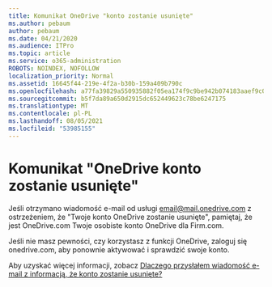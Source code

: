 ```yaml
---
title: Komunikat OneDrive "konto zostanie usunięte"
ms.author: pebaum
author: pebaum
ms.date: 04/21/2020
ms.audience: ITPro
ms.topic: article
ms.service: o365-administration
ROBOTS: NOINDEX, NOFOLLOW
localization_priority: Normal
ms.assetid: 16645f44-219e-4f2a-b30b-159a409b790c
ms.openlocfilehash: a77fa39829a550935882f05ea174f9c9be942b074183aaef9c0e464c94cfb4ba
ms.sourcegitcommit: b5f7da89a650d2915dc652449623c78be6247175
ms.translationtype: MT
ms.contentlocale: pl-PL
ms.lasthandoff: 08/05/2021
ms.locfileid: "53985155"
---
```

# <a name="onedrive-account-will-be-deleted-message"></a>Komunikat "OneDrive konto zostanie usunięte"

Jeśli otrzymano wiadomość e-mail od usługi email@mail.onedrive.com z ostrzeżeniem, że "Twoje konto OneDrive zostanie usunięte", pamiętaj, że jest OneDrive.com Twoje osobiste konto OneDrive dla Firm.com. 
  
Jeśli nie masz pewności, czy korzystasz z funkcji OneDrive, zaloguj się onedrive.com, aby ponownie aktywować i sprawdzić swoje konto.
  
Aby uzyskać więcej informacji, zobacz [Dlaczego przysłałem wiadomość e-mail z informacją, że konto zostanie usunięte?](https://go.microsoft.com/fwlink/?linkid=2036151&amp;clcid=0x409)
  

